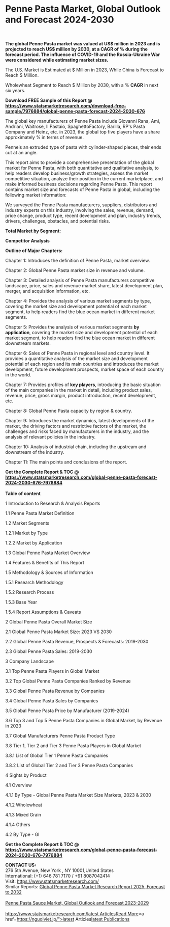 <h1>Penne Pasta Market, Global Outlook and Forecast 2024-2030</h1><br/><p><strong>The global Penne Pasta market was valued at US$ million in 2023 and is projected to reach US$ million by 2030, at a <strong>CAGR</strong> of % during the forecast period. The influence of COVID-19 and the Russia-Ukraine War were considered while estimating market sizes.</strong></p><p>The U.S. Market is Estimated at $ Million in 2023, While China is Forecast to Reach $ Million.</p><p>Wholewheat Segment to Reach $ Million by 2030, with a % <strong>CAGR</strong> in next six years.</p><p><strong>Download FREE Sample of this Report @ <a href="https://www.statsmarketresearch.com/download-free-sample/7976884/global-penne-pasta-forecast-2024-2030-676">https://www.statsmarketresearch.com/download-free-sample/7976884/global-penne-pasta-forecast-2024-2030-676</a></strong></p><p>The global key manufacturers of Penne Pasta include Giovanni Rana, Ami, Andriani, Waitrose, Il Pastaio, SpaghettoFactory, Barilla, RP's Pasta Company and Heinz, etc. in 2023, the global top five players have a share approximately % in terms of revenue.</p><p>Penneis an extruded type of pasta with cylinder-shaped pieces, their ends cut at an angle.</p><p>This report aims to provide a comprehensive presentation of the global market for Penne Pasta, with both quantitative and qualitative analysis, to help readers develop business/growth strategies, assess the market competitive situation, analyze their position in the current marketplace, and make informed business decisions regarding Penne Pasta. This report contains market size and forecasts of Penne Pasta in global, including the following market information:</p><p>We surveyed the Penne Pasta manufacturers, suppliers, distributors and industry experts on this industry, involving the sales, revenue, demand, price change, product type, recent development and plan, industry trends, drivers, challenges, obstacles, and potential risks.</p><p><strong>Total Market by Segment:</strong></p><p><strong>Competitor Analysis</strong></p><p><strong>Outline of Major Chapters:</strong></p><p>Chapter 1: Introduces the definition of Penne Pasta, market overview.</p><p>Chapter 2: Global Penne Pasta market size in revenue and volume.</p><p>Chapter 3: Detailed analysis of Penne Pasta manufacturers competitive landscape, price, sales and revenue market share, latest development plan, merger, and acquisition information, etc.</p><p>Chapter 4: Provides the analysis of various market segments by type, covering the market size and development potential of each market segment, to help readers find the blue ocean market in different market segments.</p><p>Chapter 5: Provides the analysis of various market segments <strong>by application</strong>, covering the market size and development potential of each market segment, to help readers find the blue ocean market in different downstream markets.</p><p>Chapter 6: Sales of Penne Pasta in regional level and country level. It provides a quantitative analysis of the market size and development potential of each region and its main countries and introduces the market development, future development prospects, market space of each country in the world.</p><p>Chapter 7: Provides profiles of <strong>key players</strong>, introducing the basic situation of the main companies in the market in detail, including product sales, revenue, price, gross margin, product introduction, recent development, etc.</p><p>Chapter 8: Global Penne Pasta capacity by region & country.</p><p>Chapter 9: Introduces the market dynamics, latest developments of the market, the driving factors and restrictive factors of the market, the challenges and risks faced by manufacturers in the industry, and the analysis of relevant policies in the industry.</p><p>Chapter 10: Analysis of industrial chain, including the upstream and downstream of the industry.</p><p>Chapter 11: The main points and conclusions of the report.</p><div><b>Get the Complete Report & TOC @ <a href="https://www.statsmarketresearch.com/global-penne-pasta-forecast-2024-2030-676-7976884">https://www.statsmarketresearch.com/global-penne-pasta-forecast-2024-2030-676-7976884</a></b></div><br><b>Table of content</b><p>1 Introduction to Research & Analysis Reports<br />
 
  1.1 Penne Pasta Market Definition<br />
 
  1.2 Market Segments<br />
 
  1.2.1 Market by Type<br />
 
  1.2.2 Market by Application<br />
 
  1.3 Global Penne Pasta Market Overview<br />
 
  1.4 Features & Benefits of This Report<br />
 
  1.5 Methodology & Sources of Information<br />
 
  1.5.1 Research Methodology<br />
 
  1.5.2 Research Process<br />
 
  1.5.3 Base Year<br />
 
  1.5.4 Report Assumptions & Caveats<br />
 
 2 Global Penne Pasta Overall Market Size<br />
 
  2.1 Global Penne Pasta Market Size: 2023 VS 2030<br />
 
  2.2 Global Penne Pasta Revenue, Prospects & Forecasts: 2019-2030<br />
 
  2.3 Global Penne Pasta Sales: 2019-2030<br />
 
 3 Company Landscape<br />
 
  3.1 Top Penne Pasta Players in Global Market<br />
 
  3.2 Top Global Penne Pasta Companies Ranked by Revenue<br />
 
  3.3 Global Penne Pasta Revenue by Companies<br />
 
  3.4 Global Penne Pasta Sales by Companies<br />
 
  3.5 Global Penne Pasta Price by Manufacturer (2019-2024)<br />
 
  3.6 Top 3 and Top 5 Penne Pasta Companies in Global Market, by Revenue in 2023<br />
 
  3.7 Global Manufacturers Penne Pasta Product Type<br />
 
  3.8 Tier 1, Tier 2 and Tier 3 Penne Pasta Players in Global Market<br />
 
  3.8.1 List of Global Tier 1 Penne Pasta Companies<br />
 
  3.8.2 List of Global Tier 2 and Tier 3 Penne Pasta Companies<br />
 
 4 Sights by Product<br />
 
  4.1 Overview<br />
 
  4.1.1 By Type - Global Penne Pasta Market Size Markets, 2023 & 2030<br />
 
  4.1.2 Wholewheat<br />
 
  4.1.3 Mixed Grain<br />
 
  4.1.4 Others<br />
 
  4.2 By Type - Gl<br><div><b>Get the Complete Report & TOC @ <a href="https://www.statsmarketresearch.com/global-penne-pasta-forecast-2024-2030-676-7976884">https://www.statsmarketresearch.com/global-penne-pasta-forecast-2024-2030-676-7976884</a></b></div></p> <b>CONTACT US:</b><br>276 5th Avenue, New York , NY 10001,United States<br>International: (+1) 646 781 7170 / +91 8087042414<br>Visit: <a href="https://www.statsmarketresearch.com/">https://www.statsmarketresearch.com/</a><br>Similar Reports: <a href="https://www.statsmarketresearch.com/global-penne-pasta-forecast-2024-2030-676-7976884">Global Penne Pasta Market Research Report 2025, Forecast to 2032</a><br/><br/><a href="https://www.statsmarketresearch.com/global-penne-pasta-forecast-2024-2030-676-7976884">Penne Pasta Sauce Market, Global Outlook and Forecast 2023-2029</a><br/><br/><a href="https://gyeongbokgung.com">https://www.statsmarketresearch.com/</a><a href="https://hallyeomaritime.com">latest Articles</a><a href="https://jingwansa.com">Read More</a><a href=https://nguoiviet.jp/">latest Articles</a><a href="https://www.intelmarketresearch.com/">latest Publications</a>